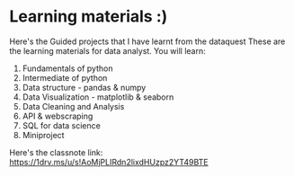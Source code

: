 # Learning materials :)
Here's the Guided projects that I have learnt from the dataquest
These are the learning materials for data analyst.
You will learn:
1. Fundamentals of python
2. Intermediate of python
3. Data structure - pandas & numpy
4. Data Visualization - matplotlib & seaborn
5. Data Cleaning and Analysis
6. API & webscraping
7. SQL for data science
8. Miniproject

Here's the classnote link: https://1drv.ms/u/s!AoMjPLIRdn2lixdHUzpz2YT49BTE
